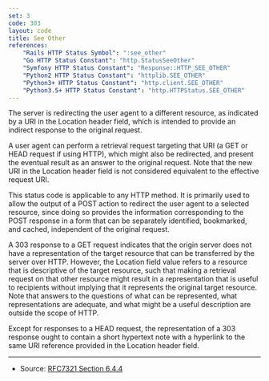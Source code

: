 ```yaml
---
set: 3
code: 303
layout: code
title: See Other
references:
    "Rails HTTP Status Symbol": ":see_other"
    "Go HTTP Status Constant": "http.StatusSeeOther"
    "Symfony HTTP Status Constant": "Response::HTTP_SEE_OTHER"
    "Python2 HTTP Status Constant": "httplib.SEE_OTHER"
    "Python3+ HTTP Status Constant": "http.client.SEE_OTHER"
    "Python3.5+ HTTP Status Constant": "http.HTTPStatus.SEE_OTHER"
---
```


The server is redirecting the user agent to a different resource, as
indicated by a URI in the Location header field, which is intended to
provide an indirect response to the original request.

A user agent can perform a retrieval request targeting that URI (a GET
or HEAD request if using HTTP), which might also be redirected, and
present the eventual result as an answer to the original request. Note
that the new URI in the Location header field is not considered
equivalent to the effective request URI.

This status code is applicable to any HTTP method. It is primarily used
to allow the output of a POST action to redirect the user agent to a
selected resource, since doing so provides the information corresponding
to the POST response in a form that can be separately identified,
bookmarked, and cached, independent of the original request.

A 303 response to a GET request indicates that the origin server does
not have a representation of the target resource that can be transferred
by the server over HTTP. However, the Location field value refers to a
resource that is descriptive of the target resource, such that making a
retrieval request on that other resource might result in a
representation that is useful to recipients without implying that it
represents the original target resource. Note that answers to the
questions of what can be represented, what representations are adequate,
and what might be a useful description are outside the scope of HTTP.

Except for responses to a HEAD request, the representation of a 303
response ought to contain a short hypertext note with a hyperlink to the
same URI reference provided in the Location header field.

---

* Source: [RFC7321 Section 6.4.4][1]

[1]: <{{site.rfcUrl}}/rfc7231#section-6.4.4>
